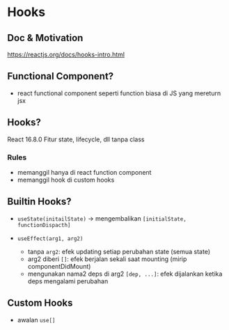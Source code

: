 # Hooks

## Doc & Motivation

https://reactjs.org/docs/hooks-intro.html

## Functional Component?

-   react functional component seperti function biasa di JS yang mereturn jsx

## Hooks?

React 16.8.0
Fitur state, lifecycle, dll tanpa class

### Rules

-   memanggil hanya di react function component
-   memanggil hook di custom hooks

## Builtin Hooks?

-   `useState(initailState)`
    -> mengembalikan `[initialState, functionDispacth]`

-   `useEffect(arg1, arg2)`
    -   tanpa `arg2`: efek updating setiap perubahan state (semua state)
    -   arg2 diberi `[]`: efek berjalan sekali saat mounting (mirip componentDidMount)
    -   mengunakan nama2 deps di arg2 `[dep, ...]`: efek dijalankan ketika deps mengalami perubahan

## Custom Hooks

-   awalan `use[]`

